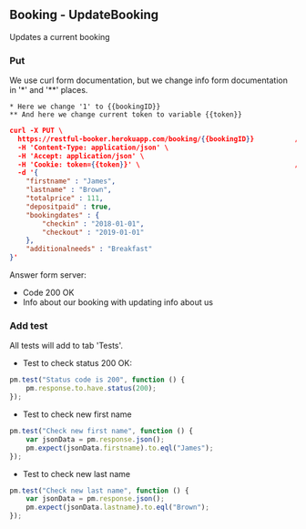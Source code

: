 ## Booking - UpdateBooking<br>
Updates a current booking
### Put
We use curl form documentation, but we change info form documentation in '*' and '**' places.
```
* Here we change '1' to {{bookingID}}
** And here we change current token to variable {{token}}
```
```json
curl -X PUT \
  https://restful-booker.herokuapp.com/booking/{{bookingID}}          /*
  -H 'Content-Type: application/json' \
  -H 'Accept: application/json' \
  -H 'Cookie: token={{token}}' \                                      /**
  -d '{
    "firstname" : "James",
    "lastname" : "Brown",
    "totalprice" : 111,
    "depositpaid" : true,
    "bookingdates" : {
        "checkin" : "2018-01-01",
        "checkout" : "2019-01-01"
    },
    "additionalneeds" : "Breakfast"
}'
```
Answer form server:
* Code 200 OK
* Info about our booking with updating info about us

### Add test<br>
All tests will add to tab 'Tests'.

* Test to check status 200 OK:
```js
pm.test("Status code is 200", function () {
    pm.response.to.have.status(200);
});
```

* Test to check new first name
```js
pm.test("Check new first name", function () {
    var jsonData = pm.response.json();
    pm.expect(jsonData.firstname).to.eql("James");
});
```

* Test to check new last name
```js
pm.test("Check new last name", function () {
    var jsonData = pm.response.json();
    pm.expect(jsonData.lastname).to.eql("Brown");
});
```
